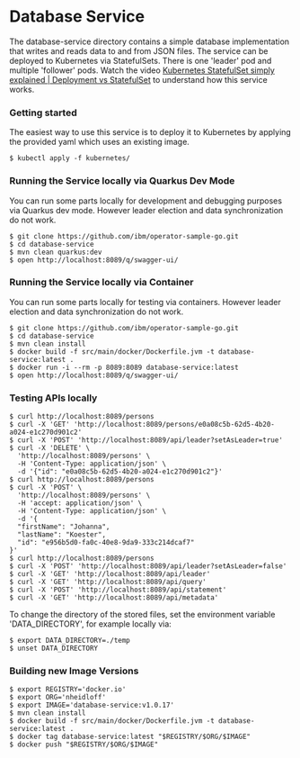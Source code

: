 # Database Service

The database-service directory contains a simple database implementation that writes and reads data to and from JSON files. The service can be deployed to Kubernetes via StatefulSets. There is one 'leader' pod and multiple 'follower' pods. Watch the video [Kubernetes StatefulSet simply explained | Deployment vs StatefulSet](https://youtu.be/pPQKAR1pA9U) to understand how this service works.


### Getting started

The easiest way to use this service is to deploy it to Kubernetes by applying the provided yaml which uses an existing image.

```
$ kubectl apply -f kubernetes/
```


### Running the Service locally via Quarkus Dev Mode

You can run some parts locally for development and debugging purposes via Quarkus dev mode. However leader election and data synchronization do not work.

```
$ git clone https://github.com/ibm/operator-sample-go.git
$ cd database-service
$ mvn clean quarkus:dev
$ open http://localhost:8089/q/swagger-ui/
```


### Running the Service locally via Container

You can run some parts locally for testing via containers. However leader election and data synchronization do not work.

```
$ git clone https://github.com/ibm/operator-sample-go.git
$ cd database-service
$ mvn clean install
$ docker build -f src/main/docker/Dockerfile.jvm -t database-service:latest .
$ docker run -i --rm -p 8089:8089 database-service:latest
$ open http://localhost:8089/q/swagger-ui/
```

### Testing APIs locally

```
$ curl http://localhost:8089/persons
$ curl -X 'GET' 'http://localhost:8089/persons/e0a08c5b-62d5-4b20-a024-e1c270d901c2'
$ curl -X 'POST' 'http://localhost:8089/api/leader?setAsLeader=true'
$ curl -X 'DELETE' \
  'http://localhost:8089/persons' \
  -H 'Content-Type: application/json' \
  -d '{"id": "e0a08c5b-62d5-4b20-a024-e1c270d901c2"}'
$ curl http://localhost:8089/persons
$ curl -X 'POST' \
  'http://localhost:8089/persons' \
  -H 'accept: application/json' \
  -H 'Content-Type: application/json' \
  -d '{
  "firstName": "Johanna",
  "lastName": "Koester",
  "id": "e956b5d0-fa0c-40e8-9da9-333c214dcaf7"
}'
$ curl http://localhost:8089/persons
$ curl -X 'POST' 'http://localhost:8089/api/leader?setAsLeader=false'
$ curl -X 'GET' 'http://localhost:8089/api/leader'
$ curl -X 'GET' 'http://localhost:8089/api/query'
$ curl -X 'POST' 'http://localhost:8089/api/statement'
$ curl -X 'GET' 'http://localhost:8089/api/metadata'
```

To change the directory of the stored files, set the environment variable 'DATA_DIRECTORY', for example locally via:

```
$ export DATA_DIRECTORY=./temp
$ unset DATA_DIRECTORY
```

### Building new Image Versions

```
$ export REGISTRY='docker.io'
$ export ORG='nheidloff'
$ export IMAGE='database-service:v1.0.17'
$ mvn clean install
$ docker build -f src/main/docker/Dockerfile.jvm -t database-service:latest .
$ docker tag database-service:latest "$REGISTRY/$ORG/$IMAGE"
$ docker push "$REGISTRY/$ORG/$IMAGE"
```